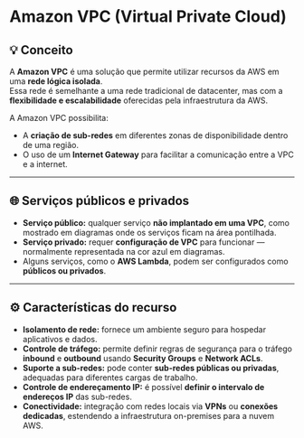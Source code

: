 # Amazon VPC (Virtual Private Cloud)

## 💡 Conceito
A **Amazon VPC** é uma solução que permite utilizar recursos da AWS em uma **rede lógica isolada**.  
Essa rede é semelhante a uma rede tradicional de datacenter, mas com a **flexibilidade e escalabilidade** oferecidas pela infraestrutura da AWS.

A Amazon VPC possibilita:
- A **criação de sub-redes** em diferentes zonas de disponibilidade dentro de uma região.  
- O uso de um **Internet Gateway** para facilitar a comunicação entre a VPC e a internet.

---

## 🌐 Serviços públicos e privados
- **Serviço público:** qualquer serviço **não implantado em uma VPC**, como mostrado em diagramas onde os serviços ficam na área pontilhada.  
- **Serviço privado:** requer **configuração de VPC** para funcionar — normalmente representada na cor azul em diagramas.  
- Alguns serviços, como o **AWS Lambda**, podem ser configurados como **públicos ou privados**.

---

## ⚙️ Características do recurso

- **Isolamento de rede:** fornece um ambiente seguro para hospedar aplicativos e dados.  
- **Controle de tráfego:** permite definir regras de segurança para o tráfego **inbound** e **outbound** usando **Security Groups** e **Network ACLs**.  
- **Suporte a sub-redes:** pode conter **sub-redes públicas ou privadas**, adequadas para diferentes cargas de trabalho.  
- **Controle de endereçamento IP:** é possível **definir o intervalo de endereços IP** das sub-redes.  
- **Conectividade:** integração com redes locais via **VPNs** ou **conexões dedicadas**, estendendo a infraestrutura on-premises para a nuvem AWS.
